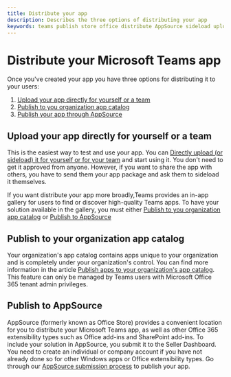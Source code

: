 ```yaml
---
title: Distribute your app
description: Describes the three options of distributing your app
keywords: teams publish store office distribute AppSource sideload upload app
---
```

# Distribute your Microsoft Teams app

Once you've created your app you have three options for distributing it to your users:

1. [Upload your app directly for yourself or a team](#upload-your-app-directly-for-yourself-or-a-team)
2. [Publish to you organization app catalog](#publish-to-your-organization-app-catalog)
3. [Publish your app through AppSource](#publish-to-appsource)

## Upload your app directly for yourself or a team

This is the easiest way to test and use your app. You can [Directly upload (or sideload) it for yourself or for your team](./apps-upload.md) and start using it. You don't need to get it approved from anyone. However, if you want to share the app with others, you have to send them your app package and ask them to sideload it themselves. 

If you want distribute your app more broadly,Teams provides an in-app gallery for users to find or discover high-quality Teams apps. To have your solution available in the gallery, you must either [Publish to you organization app catalog](#publish-to-your-organization-app-catalog) or [Publish to AppSource](./appsource/publish.md) 

## Publish to your organization app catalog

Your organization's app catalog contains apps unique to your organization and is completely under your organization's control. You can find more information in the article [Publish apps to your organization's app catalog](/microsoftteams/tenant-apps-catalog-teams). This feature can only be managed by Teams users with Microsoft Office 365 tenant admin privileges.

## Publish to AppSource

AppSource (formerly known as Office Store) provides a convenient location for you to distribute your Microsoft Teams app, as well as other Office 365 extensibility types such as Office add-ins and SharePoint add-ins. To include your solution in AppSource, you submit it to the Seller Dashboard. You need to create an individual or company account if you have not already done so for other Windows apps or Office extensibility types.
Go through our [AppSource submission process](./appsource/publish.md) to publish your app.
